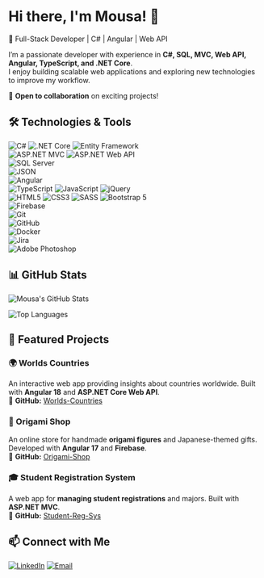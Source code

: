 # Hi there, I'm Mousa! 👋  
🚀 Full-Stack Developer | C# | Angular | Web API

I’m a passionate developer with experience in **C#, SQL, MVC, Web API, Angular, TypeScript, and .NET Core**.  
I enjoy building scalable web applications and exploring new technologies to improve my workflow.  

📌 **Open to collaboration** on exciting projects!  

## 🛠️ Technologies & Tools
![C#](https://img.shields.io/badge/-C%23-239120?logo=c-sharp&logoColor=white&style=flat) 
![.NET Core](https://img.shields.io/badge/-.NET%20Core-5C2D91?logo=dotnet&logoColor=white&style=flat) 
![Entity Framework](https://img.shields.io/badge/-Entity%20Framework-5C2D91?logo=dotnet&logoColor=white&style=flat)  
![ASP.NET MVC](https://img.shields.io/badge/-ASP.NET%20MVC-5C2D91?logo=dotnet&logoColor=white&style=flat) 
![ASP.NET Web API](https://img.shields.io/badge/-ASP.NET%20Web%20API-5C2D91?logo=dotnet&logoColor=white&style=flat)  
![SQL Server](https://img.shields.io/badge/-SQL%20Server-CC2927?logo=microsoft-sql-server&logoColor=white&style=flat)  
![JSON](https://img.shields.io/badge/-JSON-000000?logo=json&logoColor=white&style=flat)  
![Angular](https://img.shields.io/badge/-Angular-DD0031?logo=angular&logoColor=white&style=flat)  
![TypeScript](https://img.shields.io/badge/-TypeScript-3178C6?logo=typescript&logoColor=white&style=flat) 
![JavaScript](https://img.shields.io/badge/-JavaScript-F7DF1E?logo=javascript&logoColor=black&style=flat) 
![jQuery](https://img.shields.io/badge/-jQuery-0769AD?logo=jquery&logoColor=white&style=flat)  
![HTML5](https://img.shields.io/badge/-HTML5-E34F26?logo=html5&logoColor=white&style=flat) 
![CSS3](https://img.shields.io/badge/-CSS3-1572B6?logo=css3&logoColor=white&style=flat) 
![SASS](https://img.shields.io/badge/-SASS-CC6699?logo=sass&logoColor=white&style=flat) 
![Bootstrap 5](https://img.shields.io/badge/-Bootstrap-7952B3?logo=bootstrap&logoColor=white&style=flat)  
![Firebase](https://img.shields.io/badge/-Firebase-FFCA28?logo=firebase&logoColor=black&style=flat)  
![Git](https://img.shields.io/badge/-Git-F05032?logo=git&logoColor=white&style=flat)  
![GitHub](https://img.shields.io/badge/-GitHub-181717?logo=github&logoColor=white&style=flat)  
![Docker](https://img.shields.io/badge/-Docker-2496ED?logo=docker&logoColor=white&style=flat)  
![Jira](https://img.shields.io/badge/-Jira-0052CC?logo=jira&logoColor=white&style=flat)  
![Adobe Photoshop](https://img.shields.io/badge/-Adobe%20Photoshop-31A8FF?logo=adobe-photoshop&logoColor=white&style=flat)  

## 📊 GitHub Stats  
![Mousa's GitHub Stats](https://github-readme-stats.vercel.app/api?username=Mousa90&show_icons=true&theme=radical)

![Top Languages](https://github-readme-stats.vercel.app/api/top-langs/?username=Mousa90&layout=compact&theme=radical)  

## 🚀 Featured Projects  
### 🌍 Worlds Countries  
An interactive web app providing insights about countries worldwide. Built with **Angular 18** and **ASP.NET Core Web API**.  
🔗 **GitHub:** [Worlds-Countries](https://github.com/Mousa90/Worlds-Countries)  

### 🏪 Origami Shop  
An online store for handmade **origami figures** and Japanese-themed gifts. Developed with **Angular 17** and **Firebase**.  
🔗 **GitHub:** [Origami-Shop](https://github.com/Mousa90/Origami-Shop)  

### 🎓 Student Registration System  
A web app for **managing student registrations** and majors. Built with **ASP.NET MVC**.  
🔗 **GitHub:** [Student-Reg-Sys](https://github.com/Mousa90/Student-Reg-Sys)  

## 📫 Connect with Me  
[![LinkedIn](https://img.shields.io/badge/-Mousa%20Alkalouti-0077B5?logo=linkedin&logoColor=white&style=flat)](https://www.linkedin.com/in/mousa-alkalouti)  [![Email](https://img.shields.io/badge/-mousa_341@hotmail.com-D14836?logo=gmail&logoColor=white&style=flat)](mailto:mousa_341@hotmail.com)
